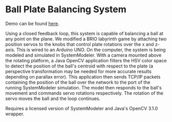 # Ball Plate Balancing System

Demo can be found [here](https://www.youtube.com/watch?v=LUU5mwL9HSI).

Using a closed feedback loop, this system is capable of balancing a ball at any point on the plane. We modified a BRIO labyrinth game by attaching two position servos to the knobs that control plate rotations over the x and z-axis. This is wired to an Arduino UNO. On the computer, the system is being modeled and simulated in SystemModeler. With a camera mounted above the rotating platform, a Java OpenCV application filters the HSV color space to detect the position of the ball's centroid with respect to the plate (a perspective transformation may be needed for more accurate results depending on parallax error). This application then sends TCP/IP packets containing the position of the ball over the network to the port of the running SystemModeler simulation. The model then responds to the ball's movement and commands servo rotations respectively. The rotation of the servo moves the ball and the loop continues.

Requires a licensed version of SystemModeler and Java's OpenCV 3.1.0 wrapper.
